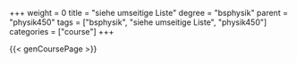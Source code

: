 +++
weight = 0
title = "siehe umseitige Liste"
degree = "bsphysik"
parent = "physik450"
tags = ["bsphysik", "siehe umseitige Liste", "physik450"]
categories = ["course"]
+++

{{< genCoursePage >}}
